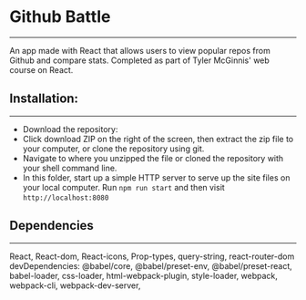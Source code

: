 # Github Battle
---
An app made with React that allows users to view popular repos from Github and compare stats. Completed as part of Tyler McGinnis' web course on React.
## Installation:
---
* Download the repository:
* Click download ZIP on the right of the screen, then extract the zip file to your computer, or clone the repository using git.
* Navigate to where you unzipped the file or cloned the repository with your shell command line.
* In this folder, start up a simple HTTP server to serve up the site files on your local computer. Run ```npm run start``` and then visit  `http://localhost:8080`


## Dependencies
---
React, React-dom, React-icons, Prop-types, query-string, react-router-dom
devDependencies: @babel/core, @babel/preset-env, @babel/preset-react, babel-loader, css-loader, html-webpack-plugin, style-loader, webpack, webpack-cli, webpack-dev-server,
